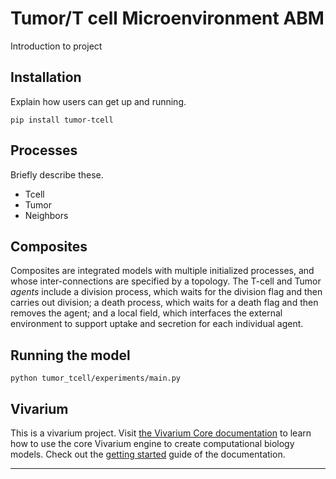 # Tumor/T cell Microenvironment ABM

Introduction to project


## Installation

Explain how users can get up and running.

```
pip install tumor-tcell
```

## Processes

Briefly describe these.
* Tcell
* Tumor
* Neighbors

## Composites

Composites are integrated models with multiple initialized processes, and whose inter-connections 
are specified by a topology. The T-cell and Tumor *agents* include a division 
process, which waits for the division flag and then carries out division; a death process, which 
waits for a death flag and then removes the agent; and a local field, which interfaces the external 
environment to support uptake and secretion for each individual agent.

## Running the model

```
python tumor_tcell/experiments/main.py
```

## Vivarium

This is a vivarium project.
Visit [the Vivarium Core
documentation](https://vivarium-core.readthedocs.io/) to learn how to
use the core Vivarium engine to create computational biology models.
Check out the
[getting started](https://vivarium-core.readthedocs.io/en/latest/getting_started.html)
guide of the documentation. 

------------------------------------------------------------------------
